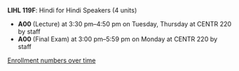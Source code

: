 **LIHL 119F**: Hindi for Hindi Speakers (4 units)

- **A00** (Lecture) at 3:30 pm–4:50 pm on Tuesday, Thursday at CENTR 220 by staff
- **A00** (Final Exam) at 3:00 pm–5:59 pm on Monday at CENTR 220 by staff

[Enrollment numbers over time](./LIHL119F.tsv)
